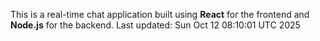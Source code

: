 This is a real-time chat application built using **React** for the frontend and **Node.js** for the backend.
Last updated: Sun Oct 12 08:10:01 UTC 2025
